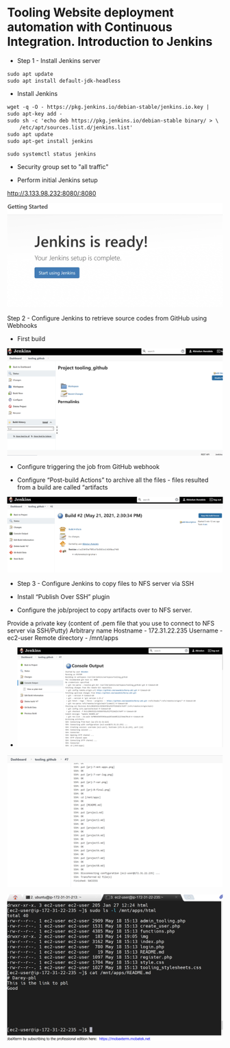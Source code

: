 # Tooling Website deployment automation with Continuous Integration. Introduction to Jenkins 

* Step 1 - Install Jenkins server

```
sudo apt update
sudo apt install default-jdk-headless
```


* Install Jenkins

```
wget -q -O - https://pkg.jenkins.io/debian-stable/jenkins.io.key | sudo apt-key add -
sudo sh -c 'echo deb https://pkg.jenkins.io/debian-stable binary/ > \
    /etc/apt/sources.list.d/jenkins.list'
sudo apt update
sudo apt-get install jenkins
```

```
sudo systemctl status jenkins
```
* Security group set to  "all traffic"


* Perform initial Jenkins setup

http://3.133.98.232:8080/:8080


![Image](Images/prj-9-jenkin-ready.png)


Step 2 - Configure Jenkins to retrieve source codes from GitHub using Webhooks


* First build

![Image](Images/prj-9-build.png)


* Configure triggering the job from GitHub webhook

* Configure “Post-build Actions” to archive all the files - files resulted from a build are called “artifacts


![Image](Images/prj-9-build-2.png)


* Step 3 - Configure Jenkins to copy files to NFS server via SSH

* Install “Publish Over SSH” plugin

* Configure the job/project to copy artifacts over to NFS server.


Provide a private key (content of .pem file that you use to connect to NFS server via SSH/Putty)
Arbitrary name
Hostname - 172.31.22.235
Username - ec2-user 
Remote directory - /mnt/apps 

* ![Image](Images/prj-9-console.png)

![Image](Images/prj-9-console-2.png)

![Image](Images/prj-9-input.png)













